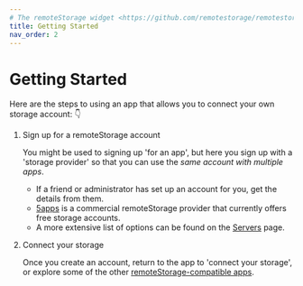 ```yaml
---
# The remoteStorage widget <https://github.com/remotestorage/remotestorage-widget> links to /get, so consider that if renaming this and create appropriate redirects.
title: Getting Started
nav_order: 2
---
```


# Getting Started

Here are the steps to using an app that allows you to connect your own storage account: 👇

1. Sign up for a remoteStorage account

   You might be used to signing up 'for an app', but here you sign up with a 'storage provider' so that you can use the *same account with multiple apps*.

   - If a friend or administrator has set up an account for you, get the details from them.
   - [5apps](https://5apps.com/storage/beta) is a commercial remoteStorage provider that currently offers free storage accounts.
   - A more extensive list of options can be found on the [Servers](/servers) page.

2. Connect your storage

   Once you create an account, return to the app to 'connect your storage', or explore some of the other [remoteStorage-compatible apps](/apps).
